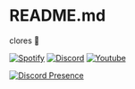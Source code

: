 # README.md
clores 🥵

<a href="https://open.spotify.com/user/cloresmert?si=bo644foISKW5yGbyxJ4Wng" rel="nofollow"><img src="https://camo.githubusercontent.com/8b36f195a47af7355c39f1aeb80a128d1ed7522b1ed32f726bfa27f12ff54fc5/68747470733a2f2f696d672e736869656c64732e696f2f62616467652f53706f746966792532302d3165643736302e7376673f267374796c653d666f722d7468652d6261646765266c6f676f3d73706f74696679266c6f676f436f6c6f723d7768697465" alt="Spotify" style="max-width:100%;"></a>
<a href="https://discord.gg/SnKKmCnMqp" rel="nofollow"><img src="https://camo.githubusercontent.com/cfdb7a62449afe712e9eb92977cf8190acb14fb16e173e128eff89736e212a1e/68747470733a2f2f696d672e736869656c64732e696f2f62616467652f646973636f72642532302d3732383944412e7376673f267374796c653d666f722d7468652d6261646765266c6f676f3d646973636f7264266c6f676f436f6c6f723d7768697465" alt="Discord" style="max-width:100%;"></a>
<a href="https://www.youtube.com/channel/UCARn1y3FjoM0ZbBfKi-LR3w" rel="nofollow"><img src="https://camo.githubusercontent.com/77b51d3ab4ad64d281f5e56e04945fc707a1f9c1eb7bcbc040ed3a04141b3534/68747470733a2f2f696d672e736869656c64732e696f2f62616467652f796f75747562652532302d6666303030302e7376673f267374796c653d666f722d7468652d6261646765266c6f676f3d796f7574756265266c6f676f436f6c6f723d7768697465" alt="Youtube" style="max-width:100%;"></a>

<a href="https://discord.com/users/295490765591937024" rel="nofollow"><img src="https://camo.githubusercontent.com/006651e46073b13704f05f05cfc5693e5195055f8875549a43f6ab1f06555ff2/68747470733a2f2f6c616e796172642d70726f66696c652d726561646d652e76657263656c2e6170702f6170692f3732393232363831323737363930363833323f7468656d653d6c696768742662673d31663062336226616e696d617465643d66616c736526686964654469736372696d3d7472756526626f726465725261646975733d33307078" alt="Discord Presence" data-canonical-src="https://lanyard-profile-readme.vercel.app/api/729226812776906832?theme=light&amp;bg=1f0b3b&amp;animated=false&amp;hideDiscrim=true&amp;borderRadius=30px" style="max-width:100%;"></a>
